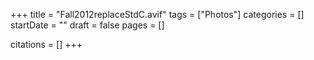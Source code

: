 +++
title = "Fall2012replaceStdC.avif"
tags = ["Photos"]
categories = []
startDate = ""
draft = false
pages = []

citations = []
+++
